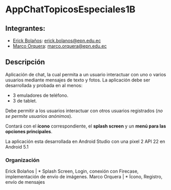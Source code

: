 # AppChatTopicosEspeciales1B

## Integrantes:
* [Erick Bolaños](https://github.com/EddRick96): erick.bolanos@epn.edu.ec
* [Marco Orquera](https://github.com/foxexmen): marco.orquera@epn.edu.ec

## Descripción
Aplicación de chat, la cual permita a un usuario interactuar con uno o varios usuarios mediante mensajes de texto y fotos.
La aplicación debe ser desarrollada y probada en al menos:
* 3 emuladores de teléfono.
* 3 de tablet.

Debe permitir a los usuarios interactuar con otros usuarios registrados (*no se permite usuarios anónimos*).

Contará con el **ícono** correspondiente, el **splash screen** y un **menú para las opciones principales**.

La aplicación esta desarrollada en Android Studio con una pixel 2 API 22 en Android 5.1

### Organización
Erick Bolaños | * Splash Screen, Login, conexión con Firecase, implementación de envío de imágenes.
Marco Orquera | * Ícono, Registro, envío de mensajes
